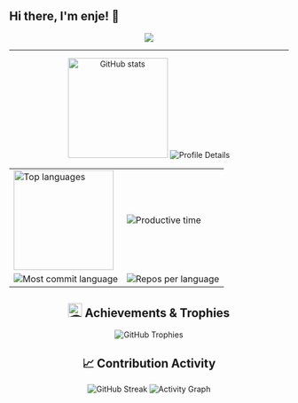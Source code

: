 ## Hi there, I'm enje! 👋

<div align="center">
  <img src="https://readme-typing-svg.herokuapp.com?font=Fira+Code&size=24&duration=3000&pause=1000&color=132257&center=true&vCenter=true&width=435&lines=TO+DARE+IS+TO+DO!!!!" />
</div>

---

<div align="center">

<img height="180em" src="https://github-readme-stats.vercel.app/api?username=koh-tom&show_icons=true&theme=solarized-light&include_all_commits=true&count_private=true" alt="GitHub stats" />

<img src="http://github-profile-summary-cards.vercel.app/api/cards/profile-details?username=koh-tom&theme=gruvbox" alt="Profile Details" />

<table>
  <tr>
    <td>
            <img height="180em" src="https://github-readme-stats.vercel.app/api/top-langs/?username=koh-tom&layout=compact&theme=tokyonight&hide_border=true&bg_color=0D1117" alt="Top languages" />
    </td>
    <td>
      <img src="http://github-profile-summary-cards.vercel.app/api/cards/productive-time?username=koh-tom&theme=gruvbox&utcOffset=9" alt="Productive time" />
    </td>
  </tr>
  <tr>
   <td>
       <img src="http://github-profile-summary-cards.vercel.app/api/cards/most-commit-language?username=koh-tom&theme=gruvbox" alt="Most commit language" />
    </td>
    <td>
      <img src="http://github-profile-summary-cards.vercel.app/api/cards/repos-per-language?username=koh-tom&theme=gruvbox" alt="Repos per language" />
    </td>
  </tr>
</table>

## <img src="https://fonts.gstatic.com/s/e/notoemoji/latest/1f3c6/512.gif" alt="🏆" width="25" height="25"> Achievements & Trophies

<div align="center"> <img src="https://github-profile-trophy.vercel.app/?username=koh-tom&theme=gruvbox&no-frame=true&no-bg=false&margin-w=4&row=2&column=4" alt="GitHub Trophies" /> </div>

## 📈 Contribution Activity

<div align="center"> <img src="https://github-readme-streak-stats.herokuapp.com/?user=koh-tom&theme=gruvbox&hide_border=true&background=0D1117&stroke=132257&ring=132257&fire=FF8C00&currStreakNum=FFFFFF&sideNums=FFFFFF&currStreakLabel=132257&sideLabels=132257&dates=FFFFFF" alt="GitHub Streak" />  <img src="https://github-readme-activity-graph.vercel.app/graph?username=koh-tom&theme=gruvbox&hide_border=true&bg_color=0D1117&color=132257&line=132257&point=FF8C00&area=true&area_color=132257" alt="Activity Graph" /> </div>
